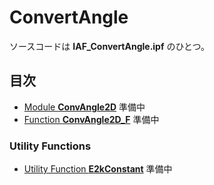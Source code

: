 # ConvertAngle
ソースコードは **IAF_ConvertAngle.ipf** のひとつ。

## 目次
- [Module **ConvAngle2D**](#ConvAngle2D) 準備中
- [Function **ConvAngle2D_F**](#ConvANgle2D_F) 準備中

### Utility Functions
- [Utility Function **E2kConstant**](#E2kConstant) 準備中

